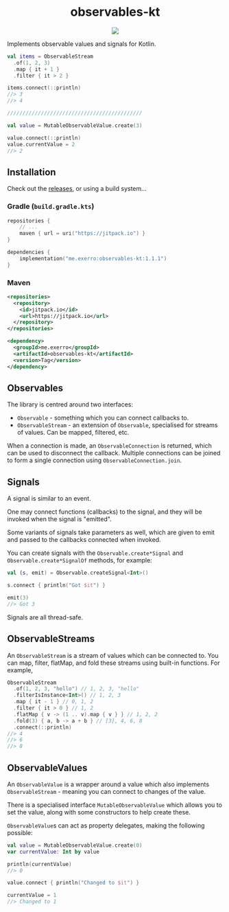 <h1 align="center">
  observables-kt
</h1>

<p align="center">
  <a href="https://jitpack.io/#exerro/observables-kt"><img src="https://jitpack.io/v/exerro/observables-kt.svg" /></a>
</p>

Implements observable values and signals for Kotlin.

```kotlin
val items = ObservableStream
  .of(1, 2, 3)
  .map { it + 1 }
  .filter { it > 2 }

items.connect(::println)
//> 3
//> 4

////////////////////////////////////////////

val value = MutableObservableValue.create(3)

value.connect(::println)
value.currentValue = 2
//> 2
```

## Installation

Check out the [releases](https://github.com/exerro/observables-kt/releases), or
using a build system...

### Gradle (`build.gradle.kts`)

```kotlin
repositories {
    // ...
    maven { url = uri("https://jitpack.io") }
}

dependencies {
    implementation("me.exerro:observables-kt:1.1.1")
}
```

### Maven

```xml
<repositories>
  <repository>
    <id>jitpack.io</id>
    <url>https://jitpack.io</url>
  </repository>
</repositories>

<dependency>
  <groupId>me.exerro</groupId>
  <artifactId>observables-kt</artifactId>
  <version>Tag</version>
</dependency>
```

## Observables

The library is centred around two interfaces:
* `Observable` - something which you can connect callbacks to.
* `ObservableStream` - an extension of `Observable`, specialised for streams of 
  values. Can be mapped, filtered, etc.

When a connection is made, an `ObservableConnection` is returned, which can be
used to disconnect the callback. Multiple connections can be joined to form a
single connection using `ObservableConnection.join`.

## Signals

A signal is similar to an event.

One may connect functions (callbacks) to the signal, and they will be invoked
when the signal is "emitted".

Some variants of signals take parameters as well, which are given to emit and
passed to the callbacks connected when invoked.

You can create signals with the `Observable.create*Signal` and
`Observable.create*SignalOf` methods, for example:

```kotlin
val (s, emit) = Observable.createSignal<Int>()

s.connect { println("Got $it") }

emit(3)
//> Got 3
```

Signals are all thread-safe.

## ObservableStreams

An `ObservableStream` is a stream of values which can be connected to. You can
map, filter, flatMap, and fold these streams using built-in functions. For
example,

```kotlin
ObservableStream
  .of(1, 2, 3, "hello") // 1, 2, 3, "hello"
  .filterIsInstance<Int>() // 1, 2, 3
  .map { it - 1 } // 0, 1, 2
  .filter { it > 0 } // 1, 2
  .flatMap { v -> (1 .. v).map { v } } // 1, 2, 2
  .fold(3) { a, b -> a + b } // [3], 4, 6, 8
  .connect(::println)
//> 4
//> 6
//> 8
```

## ObservableValues

An `ObservableValue` is a wrapper around a value which also implements
`ObservableStream` - meaning you can connect to changes of the value.

There is a specialised interface `MutableObservableValue` which allows you to
set the value, along with some constructors to help create these.

`ObservableValue`s can act as property delegates, making the following possible:

```kotlin
val value = MutableObservableValue.create(0)
var currentValue: Int by value

println(currentValue)
//> 0

value.connect { println("Changed to $it") }

currentValue = 1
//> Changed to 1
```
